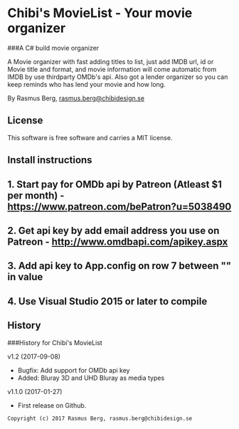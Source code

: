 Chibi's MovieList - Your movie organizer
========================================

###A C# build movie organizer

A Movie organizer with fast adding titles to list, just add IMDB url, id or Movie title and format, and movie information will come automatic from IMDB by use thirdparty OMDb's api.
Also got a lender organizer so you can keep reminds who has lend your movie and how long.

By Rasmus Berg, rasmus.berg@chibidesign.se


License
------------------

This software is free software and carries a MIT license.


Install instructions
--------------------

## 1. Start pay for OMDb api by Patreon (Atleast $1 per month) - https://www.patreon.com/bePatron?u=5038490
## 2. Get api key by add email address you use on Patreon - http://www.omdbapi.com/apikey.aspx
## 3. Add api key to App.config on row 7 between "" in value
## 4. Use Visual Studio 2015 or later to compile


History
-----------------------------------

###History for Chibi's MovieList

v1.2 (2017-09-08)

* Bugfix: Add support for OMDb api key
* Added: Bluray 3D and UHD Bluray as media types

v1.1.0 (2017-01-27)

* First release on Github.



```
Copyright (c) 2017 Rasmus Berg, rasmus.berg@chibidesign.se
```
